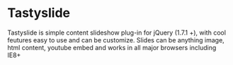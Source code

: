 # Tastyslide
Tastyslide is simple content slideshow plug-in for jQuery (1.7.1 +), with cool feutures easy to use and can be customize. Slides can be anything image, html content, youtube embed and works in all major browsers including IE8+
